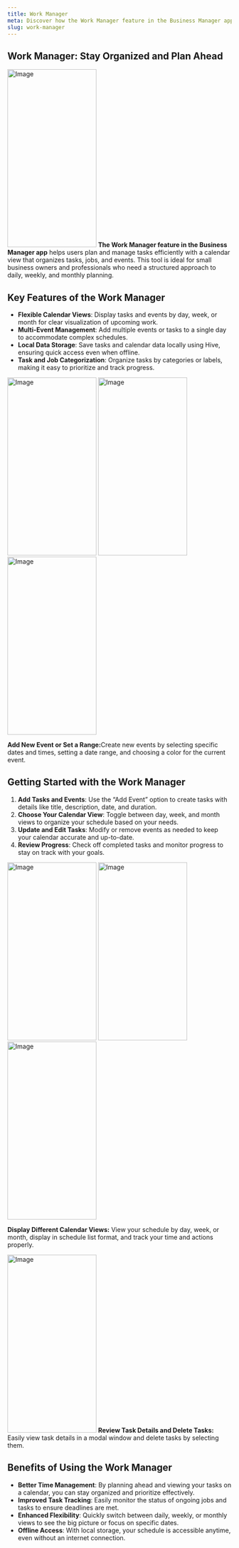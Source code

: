 ```yaml
---
title: Work Manager
meta: Discover how the Work Manager feature in the Business Manager app empowers you to efficiently plan, organize, and track tasks and jobs, supporting seamless day-to-day operations.
slug: work-manager
---
```


## Work Manager: Stay Organized and Plan Ahead

<p class="responsive-container">
 <img alt="Image" src="https://github.com/user-attachments/assets/da697afc-db3d-4094-916e-ecb9b9d7c5a7"  width="200" height="400"/>
   <span class="responsive-text">
 <strong> The Work Manager feature in the Business Manager app</strong>  helps users plan and manage tasks efficiently with a calendar view that organizes tasks, jobs, and events. This tool is ideal for small business owners and professionals who need a structured approach to daily, weekly, and monthly planning.
     </span>
</p>

## Key Features of the Work Manager

- **Flexible Calendar Views**: Display tasks and events by day, week, or month for clear visualization of upcoming work.
- **Multi-Event Management**: Add multiple events or tasks to a single day to accommodate complex schedules.
- **Local Data Storage**: Save tasks and calendar data locally using Hive, ensuring quick access even when offline.
- **Task and Job Categorization**: Organize tasks by categories or labels, making it easy to prioritize and track progress.

<p class="responsive-container">
    <img alt="Image" src="https://github.com/user-attachments/assets/4a436c53-8a19-4a8b-ad56-d938ef35bd96"   width="200" height="400"/>
    <img alt="Image" src="https://github.com/user-attachments/assets/21df19be-93ae-410c-b3b1-3ab0a9d44114"  width="200" height="400"/>
    <img alt="Image" src="https://github.com/user-attachments/assets/8cfca5b8-05a4-4f59-aa5d-8db6f597492b"  width="200" height="400"/>
   <span class="responsive-text">
</p>
 <strong>Add New Event or Set a Range:</strong>Create new events by selecting specific dates and times, setting a date range, and   choosing a color for the current event.
     </span>

## Getting Started with the Work Manager

1. **Add Tasks and Events**: Use the “Add Event” option to create tasks with details like title, description, date, and duration.
2. **Choose Your Calendar View**: Toggle between day, week, and month views to organize your schedule based on your needs.
3. **Update and Edit Tasks**: Modify or remove events as needed to keep your calendar accurate and up-to-date.
4. **Review Progress**: Check off completed tasks and monitor progress to stay on track with your goals.

<p class="responsive-container">
    <img alt="Image" src="https://github.com/user-attachments/assets/43f7c410-fd07-4ed2-9c39-7788f383833f"   width="200" height="400"/>
    <img alt="Image" src="https://github.com/user-attachments/assets/e7103efe-6484-47a5-84d9-7f5e37dd708c"  width="200" height="400"/>
    <img alt="Image" src="https://github.com/user-attachments/assets/edcfe75e-f28b-4829-8a10-e47ad61b17bf"  width="200" height="400"/>
   <span class="responsive-text">
</p>
 <strong>Display Different Calendar Views:</strong> View your schedule by day, week, or month, display in schedule list format, and track your time and actions properly.
     </span>

<p class="responsive-container">
 <img alt="Image" src="https://github.com/user-attachments/assets/741e4f2e-c3cc-4897-86c8-fc797f92157f"   width="200" height="400"/>
   <span class="responsive-text">
 <strong> Review Task Details and Delete Tasks:</strong> Easily view task details in a modal window and delete tasks by selecting them.
     </span>
</p>
 
## Benefits of Using the Work Manager

- **Better Time Management**: By planning ahead and viewing your tasks on a calendar, you can stay organized and prioritize effectively.
- **Improved Task Tracking**: Easily monitor the status of ongoing jobs and tasks to ensure deadlines are met.
- **Enhanced Flexibility**: Quickly switch between daily, weekly, or monthly views to see the big picture or focus on specific dates.
- **Offline Access**: With local storage, your schedule is accessible anytime, even without an internet connection.
